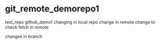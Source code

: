# git_remote_demorepo1
test_repo
github_demo1
changing in local repo
change in remote
change to check fetch in remote

changes in branch
